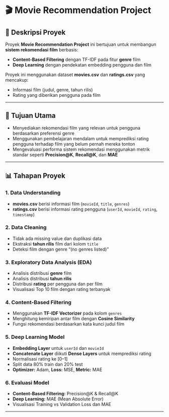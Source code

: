 # 🎬 Movie Recommendation Project  

## 📄 Deskripsi Proyek  
Proyek **Movie Recommendation Project** ini bertujuan untuk membangun **sistem rekomendasi film** berbasis:
- **Content-Based Filtering** dengan TF-IDF pada fitur **genre** film
- **Deep Learning** dengan pendekatan embedding pengguna dan film  

Proyek ini menggunakan dataset **movies.csv** dan **ratings.csv** yang mencakup:
- Informasi film (judul, genre, tahun rilis)
- Rating yang diberikan pengguna pada film  

---

## 🚀 Tujuan Utama  
- Menyediakan rekomendasi film yang relevan untuk pengguna berdasarkan preferensi genre  
- Menggunakan pembelajaran mendalam untuk memprediksi rating pengguna terhadap film yang belum pernah mereka tonton  
- Mengevaluasi performa sistem rekomendasi menggunakan metrik standar seperti **Precision@K**, **Recall@K**, dan **MAE**  

---

## 📊 Tahapan Proyek  

### 1. **Data Understanding**
- **movies.csv** berisi informasi film (`movieId`, `title`, `genres`)
- **ratings.csv** berisi informasi rating pengguna (`userId`, `movieId`, `rating`, `timestamp`)

### 2. **Data Cleaning**
- Tidak ada missing value dan duplikasi data  
- Ekstraksi **tahun rilis** film dari kolom `title`  
- Deteksi film dengan genre “(no genres listed)”  

### 3. **Exploratory Data Analysis (EDA)**
- Analisis distribusi **genre** film  
- Analisis distribusi **tahun rilis**  
- Distribusi **rating** per pengguna dan per film  
- Visualisasi Top 10 film dengan rating terbanyak  

### 4. **Content-Based Filtering**
- Menggunakan **TF-IDF Vectorizer** pada kolom `genres`  
- Menghitung kemiripan antar film dengan **Cosine Similarity**  
- Fungsi rekomendasi berdasarkan kata kunci judul film  

### 5. **Deep Learning Model**
- **Embedding Layer** untuk `userId` dan `movieId`  
- **Concatenate Layer** diikuti **Dense Layers** untuk memprediksi rating  
- Normalisasi rating ke [0–1]  
- Split data 80% train dan 20% test  
- **Optimizer:** Adam, **Loss:** MSE, **Metric:** MAE  

### 6. **Evaluasi Model**
- **Content-Based Filtering:** Precision@K & Recall@K  
- **Deep Learning:** MAE (Mean Absolute Error)  
- Visualisasi Training vs Validation Loss dan MAE  

---
